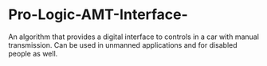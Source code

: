 # Pro-Logic-AMT-Interface-
An algorithm that provides a digital interface to controls in a car with manual transmission. Can be used in unmanned applications and for disabled people as well. 

